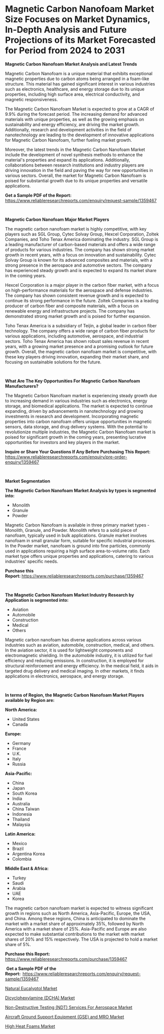 <p><h1>Magnetic Carbon Nanofoam Market Size Focuses on Market Dynamics, In-Depth Analysis and Future Projections of its Market Forecasted for Period from 2024 to 2031</h1></p><p><strong>Magnetic Carbon Nanofoam Market Analysis and Latest Trends</strong></p>
<p><p>Magnetic Carbon Nanofoam is a unique material that exhibits exceptional magnetic properties due to carbon atoms being arranged in a foam-like structure. This material has gained significant interest in various industries such as electronics, healthcare, and energy storage due to its unique properties, including high surface area, electrical conductivity, and magnetic responsiveness.</p><p>The Magnetic Carbon Nanofoam Market is expected to grow at a CAGR of 9.9% during the forecast period. The increasing demand for advanced materials with unique properties, as well as the growing emphasis on sustainability and energy efficiency, are driving the market growth. Additionally, research and development activities in the field of nanotechnology are leading to the development of innovative applications for Magnetic Carbon Nanofoam, further fueling market growth.</p><p>Moreover, the latest trends in the Magnetic Carbon Nanofoam Market include the development of novel synthesis methods to enhance the material's properties and expand its applications. Additionally, collaborations between research institutions and industry players are driving innovation in the field and paving the way for new opportunities in various sectors. Overall, the market for Magnetic Carbon Nanofoam is poised for substantial growth due to its unique properties and versatile applications.</p></p>
<p><strong>Get a Sample PDF of the Report:&nbsp;</strong> <a href="https://www.reliableresearchreports.com/enquiry/request-sample/1359467">https://www.reliableresearchreports.com/enquiry/request-sample/1359467</a></p>
<p>&nbsp;</p>
<p><strong>Magnetic Carbon Nanofoam Major Market Players</strong></p>
<p><p>The magnetic carbon nanofoam market is highly competitive, with key players such as SGL Group, Cytec Solvay Group, Hexcel Corporation, Zoltek Companies, and Toho Tenax America dominating the industry. SGL Group is a leading manufacturer of carbon-based materials and offers a wide range of products for various industries. The company has shown strong market growth in recent years, with a focus on innovation and sustainability. Cytec Solvay Group is known for its advanced composites and materials, with a strong presence in the aerospace and automotive sectors. The company has experienced steady growth and is expected to expand its market share in the coming years.</p><p>Hexcel Corporation is a major player in the carbon fiber market, with a focus on high-performance materials for the aerospace and defense industries. The company has shown consistent revenue growth and is expected to continue its strong performance in the future. Zoltek Companies is a leading producer of carbon fiber and composite materials, with a focus on renewable energy and infrastructure projects. The company has demonstrated strong market growth and is poised for further expansion.</p><p>Toho Tenax America is a subsidiary of Teijin, a global leader in carbon fiber technology. The company offers a wide range of carbon fiber products for various applications, including automotive, aerospace, and industrial sectors. Toho Tenax America has shown robust sales revenue in recent years, with a growing market presence and a promising outlook for future growth. Overall, the magnetic carbon nanofoam market is competitive, with these key players driving innovation, expanding their market share, and focusing on sustainable solutions for the future.</p></p>
<p>&nbsp;</p>
<p><strong>What Are The Key Opportunities For Magnetic Carbon Nanofoam Manufacturers?</strong></p>
<p><p>The Magnetic Carbon Nanofoam market is experiencing steady growth due to increasing demand in various industries such as electronics, energy storage, and biomedical applications. The market is expected to continue expanding, driven by advancements in nanotechnology and growing investments in research and development. Incorporating magnetic properties into carbon nanofoam offers unique opportunities in magnetic sensors, data storage, and drug delivery systems. With the potential to revolutionize multiple industries, the Magnetic Carbon Nanofoam market is poised for significant growth in the coming years, presenting lucrative opportunities for investors and key players in the market.</p></p>
<p><strong>Inquire or Share Your Questions If Any Before Purchasing This Report:</strong> <a href="https://www.reliableresearchreports.com/enquiry/pre-order-enquiry/1359467">https://www.reliableresearchreports.com/enquiry/pre-order-enquiry/1359467</a></p>
<p>&nbsp;</p>
<p><strong>Market Segmentation</strong></p>
<p><strong>The Magnetic Carbon Nanofoam Market Analysis by types is segmented into:</strong></p>
<p><ul><li>Monolith</li><li>Granule</li><li>Powder</li></ul></p>
<p><p>Magnetic Carbon Nanofoam is available in three primary market types - Monolith, Granule, and Powder. Monolith refers to a solid piece of nanofoam, typically used in bulk applications. Granule market involves nanofoam in small granular form, suitable for specific industrial processes. In the Powder market, nanofoam is ground into fine particles, commonly used in applications requiring a high surface area-to-volume ratio. Each market type offers unique properties and applications, catering to various industries' specific needs.</p></p>
<p><strong>Purchase this Report:&nbsp;</strong><a href="https://www.reliableresearchreports.com/purchase/1359467">https://www.reliableresearchreports.com/purchase/1359467</a></p>
<p>&nbsp;</p>
<p><strong>The Magnetic Carbon Nanofoam Market Industry Research by Application is segmented into:</strong></p>
<p><ul><li>Aviation</li><li>Automobile</li><li>Construction</li><li>Medical</li><li>Others</li></ul></p>
<p><p>Magnetic carbon nanofoam has diverse applications across various industries such as aviation, automobile, construction, medical, and others. In the aviation sector, it is used for lightweight components and electromagnetic shielding. In the automobile industry, it is utilized for fuel efficiency and reducing emissions. In construction, it is employed for structural reinforcement and energy efficiency. In the medical field, it aids in targeted drug delivery and medical imaging. In other markets, it finds applications in electronics, aerospace, and energy storage.</p></p>
<p>&nbsp;</p>
<p><strong>In terms of Region, the Magnetic Carbon Nanofoam Market Players available by Region are:</strong></p>
<p>
    <p> <strong> North America: </strong>
        <ul>
            <li>United States</li>
            <li>Canada</li>
        </ul>
        </p> 
    <p> <strong> Europe: </strong>
        <ul>
            <li>Germany</li>
            <li>France</li>
            <li>U.K.</li>
            <li>Italy</li>
            <li>Russia</li>
        </ul>
        </p> 
    <p> <strong> Asia-Pacific: </strong>
        <ul>
            <li>China</li>
            <li>Japan</li>
            <li>South Korea</li>
            <li>India</li>
            <li>Australia</li>
            <li>China Taiwan</li>
            <li>Indonesia</li>
            <li>Thailand</li>
            <li>Malaysia</li>
        </ul>
        </p> 
    <p> <strong> Latin America: </strong>
        <ul>
            <li>Mexico</li>
            <li>Brazil</li>
            <li>Argentina Korea</li>
            <li>Colombia</li>
        </ul>
        </p> 
    <p> <strong> Middle East & Africa: </strong>
        <ul>
            <li>Turkey</li>
            <li>Saudi</li>
            <li>Arabia</li>
            <li>UAE</li>
            <li>Korea</li>
        </ul>
    </p>
    </p>
<p><p>The magnetic carbon nanofoam market is expected to witness significant growth in regions such as North America, Asia-Pacific, Europe, the USA, and China. Among these regions, China is anticipated to dominate the market with a market share of approximately 35%, followed by North America with a market share of 25%. Asia-Pacific and Europe are also expected to make substantial contributions to the market with market shares of 20% and 15% respectively. The USA is projected to hold a market share of 5%.</p></p>
<p><strong>Purchase this Report: </strong><a href="https://www.reliableresearchreports.com/purchase/1359467">https://www.reliableresearchreports.com/purchase/1359467</a></p>
<p>&nbsp;<strong>Get a Sample PDF of the Report:&nbsp;&nbsp;</strong><a href="https://www.reliableresearchreports.com/enquiry/request-sample/1359467">https://www.reliableresearchreports.com/enquiry/request-sample/1359467</a></p>
<p><strong></strong></p>
<p><p><a href="https://issuu.com/reportprime-2/docs/natural-eucalyptol-market-size-2030.pptx">Natural Eucalyptol Market</a></p><p><a href="https://issuu.com/reportprime-2/docs/dicyclohexylamine-dcha-market-size-2030.pptx">Dicyclohexylamine (DCHA) Market</a></p><p><a href="https://medium.com/@aarongreen1979/non-destructive-testing-ndt-services-for-aerospace-market-trends-forecast-and-competitive-9208f4562b57">Non-Destructive Testing (NDT) Services For Aerospace Market</a></p><p><a href="https://medium.com/@aarongreen1979/aircraft-ground-support-equipment-gse-and-mro-market-size-market-outlook-and-market-forecast-c6156d11db30">Aircraft Ground Support Equipment (GSE) and MRO Market</a></p><p><a href="https://github.com/Paul14Anderson63/Market-Research-Report-List-2/blob/main/high-heat-foams-market.md">High Heat Foams Market</a></p></p>